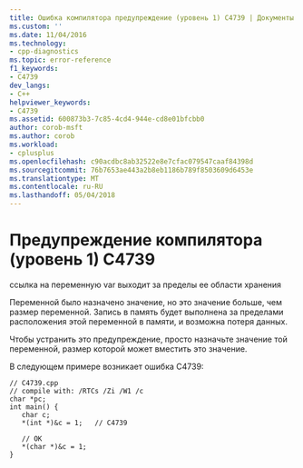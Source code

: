 ```yaml
---
title: Ошибка компилятора предупреждение (уровень 1) C4739 | Документы Microsoft
ms.custom: ''
ms.date: 11/04/2016
ms.technology:
- cpp-diagnostics
ms.topic: error-reference
f1_keywords:
- C4739
dev_langs:
- C++
helpviewer_keywords:
- C4739
ms.assetid: 600873b3-7c85-4cd4-944e-cd8e01bfcbb0
author: corob-msft
ms.author: corob
ms.workload:
- cplusplus
ms.openlocfilehash: c90acdbc8ab32522e8e7cfac079547caaf84398d
ms.sourcegitcommit: 76b7653ae443a2b8eb1186b789f8503609d6453e
ms.translationtype: MT
ms.contentlocale: ru-RU
ms.lasthandoff: 05/04/2018
---
```

# <a name="compiler-warning-level-1-c4739"></a>Предупреждение компилятора (уровень 1) C4739
ссылка на переменную var выходит за пределы ее области хранения  
  
 Переменной было назначено значение, но это значение больше, чем размер переменной. Запись в память будет выполнена за пределами расположения этой переменной в памяти, и возможна потеря данных.  
  
 Чтобы устранить это предупреждение, просто назначьте значение той переменной, размер которой может вместить это значение.  
  
 В следующем примере возникает ошибка C4739:  
  
```  
// C4739.cpp  
// compile with: /RTCs /Zi /W1 /c  
char *pc;  
int main() {  
   char c;  
   *(int *)&c = 1;   // C4739  
  
   // OK  
   *(char *)&c = 1;  
}  
```